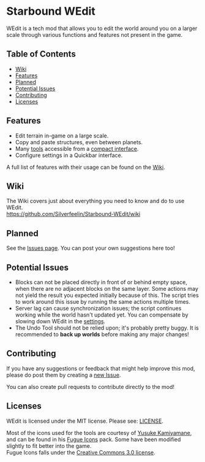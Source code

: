 # Starbound WEdit

WEdit is a tech mod that allows you to edit the world around you on a larger scale through various functions and features not present in the game.

## Table of Contents

- [Wiki](#wiki)
- [Features](#features)
- [Planned](#planned)
- [Potential Issues](#potential-issues)
- [Contributing](#contributing)
- [Licenses](#licenses)

## Features

* Edit terrain in-game on a large scale.
* Copy and paste structures, even between planets.
* Many [tools](https://github.com/Silverfeelin/Starbound-WEdit/wiki/Features) accessible from a [compact interface](https://github.com/Silverfeelin/Starbound-WEdit/wiki/Compact-Interface).
* Configure settings in a Quickbar interface.

A full list of features with their usage can be found on the [Wiki](https://github.com/Silverfeelin/Starbound-WEdit/wiki).

## Wiki

The Wiki covers just about everything you need to know and do to use WEdit.  
https://github.com/Silverfeelin/Starbound-WEdit/wiki

## Planned

See the [Issues page](https://github.com/Silverfeelin/Starbound-WEdit/labels/enhancement). You can post your own suggestions here too!

## Potential Issues

* Blocks can not be placed directly in front of or behind empty space, when there are no adjacent blocks on the same layer. Some actions may not yield the result you expected initially because of this. The script tries to work around this issue by running the same actions multiple times.
* Server lag can cause synchronization issues; the script continues working while the world hasn't updated yet. You can compensate by slowing down WEdit in the [settings](https://github.com/Silverfeelin/Starbound-WEdit/wiki/Settings-Interface).
* The Undo Tool should not be relied upon; it's probably pretty buggy. It is recommended to **back up worlds** before making any major changes!

## Contributing

If you have any suggestions or feedback that might help improve this mod, please do post them by creating a [new Issue](https://github.com/Silverfeelin/Starbound-WEdit/issues/new).

You can also create pull requests to contribute directly to the mod!

## Licenses

WEdit is licensed under the MIT license. Please see: [LICENSE](https://github.com/Silverfeelin/Starbound-WEdit/blob/master/LICENSE).


Most of the icons used for the tools are courtesy of [Yusuke Kamiyamane](http://p.yusukekamiyamane.com/about/), and can be found in his [Fugue Icons](http://p.yusukekamiyamane.com/) pack. Some have been modified slightly to fit better into the game.  
Fugue Icons falls under the [Creative Commons 3.0 license](http://creativecommons.org/licenses/by/3.0/).
